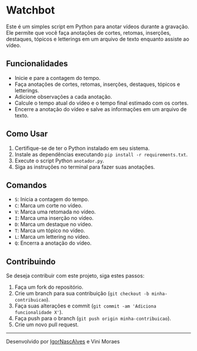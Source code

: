 # Watchbot

Este é um simples script em Python para anotar vídeos durante a gravação. Ele permite que você faça anotações de cortes, retomas, inserções, destaques, tópicos e letterings em um arquivo de texto enquanto assiste ao vídeo.

## Funcionalidades

- Inicie e pare a contagem do tempo.
- Faça anotações de cortes, retomas, inserções, destaques, tópicos e letterings.
- Adicione observações a cada anotação.
- Calcule o tempo atual do vídeo e o tempo final estimado com os cortes.
- Encerre a anotação do vídeo e salve as informações em um arquivo de texto.

## Como Usar

1. Certifique-se de ter o Python instalado em seu sistema.
2. Instale as dependências executando `pip install -r requirements.txt`.
3. Execute o script Python `anotador.py`.
4. Siga as instruções no terminal para fazer suas anotações.

## Comandos

- `S`: Inicia a contagem do tempo.
- `C`: Marca um corte no vídeo.
- `V`: Marca uma retomada no vídeo.
- `I`: Marca uma inserção no vídeo.
- `D`: Marca um destaque no vídeo.
- `T`: Marca um tópico no vídeo.
- `L`: Marca um lettering no vídeo.
- `Q`: Encerra a anotação do vídeo.

## Contribuindo

Se deseja contribuir com este projeto, siga estes passos:

1. Faça um fork do repositório.
2. Crie um branch para sua contribuição (`git checkout -b minha-contribuicao`).
3. Faça suas alterações e commit (`git commit -am 'Adiciona funcionalidade X'`).
4. Faça push para o branch (`git push origin minha-contribuicao`).
5. Crie um novo pull request.

---
Desenvolvido por [IgorNascAlves](https://github.com/IgorNascAlves)
e Vini Moraes